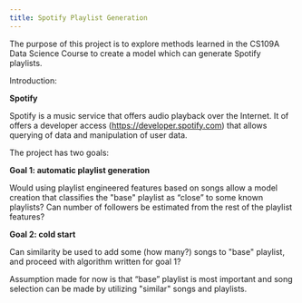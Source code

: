 ```yaml
---
title: Spotify Playlist Generation
---
```


The purpose of this project is to explore methods learned in the CS109A Data Science Course to create a model which can generate Spotify playlists.

Introduction: 

**Spotify** 

Spotify is a music service that offers audio playback over the Internet. It of offers a developer access (https://developer.spotify.com) that allows querying of data and manipulation of user data.

The project has two goals:

**Goal 1: automatic playlist generation**

Would using playlist engineered features based on songs allow a model creation that classifies the "base" playlist as “close” to some known playlists? Can number of followers be estimated from the rest of the playlist features?

**Goal 2: cold start**

Can similarity be used to add some (how many?) songs to "base" playlist, and proceed with algorithm written for goal 1?

Assumption made for now is that “base” playlist is most important and song selection can be made by utilizing "similar" songs and playlists.
